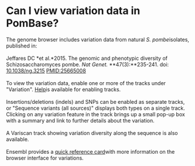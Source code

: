 # Can I view variation data in PomBase?
<!-- pombase_categories: Datasets,Genome Browser -->

The genome browser includes variation data from natural *S.
pombe*isolates, published in:\
\
Jeffares DC *et al.*2015. The genomic and phenotypic diversity of
Schizosaccharomyces pombe. *Nat Genet.* **47(3):**235-241. doi:
[10.1038/ng.3215](http://dx.doi.org/10.1038/ng.3215)
[PMID:25665008](http://www.ncbi.nlm.nih.gov/pubmed/?term=25665008)\
\
To view the variation data, enable one or more of the tracks under
"Variation".
[Help](/faq/how-can-i-show-or-hide-tracks-genome-browser)is available
for enabling tracks.\
\
Insertions/deletions (indels) and SNPs can be enabled as separate
tracks, or "Sequence variants (all sources)" displays both types on a
single track. Clicking on any variation feature in the track brings up a
small pop-up box with a summary and link to further details about the
variation.\
\
A Variscan track showing variation diversity along the sequence is also
available.\
\
Ensembl provides a [quick reference
card](http://test.genomebrowser.pombase.org/info/website/tutorials/Ensembl_variation_quick_reference_card.pdf)with
more information on the browser interface for variations.

